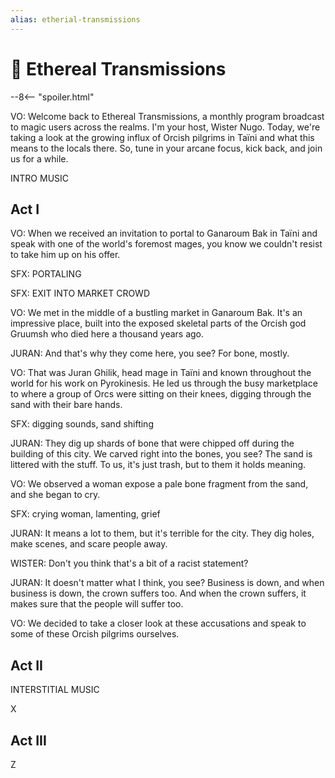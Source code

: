 ```yaml
---
alias: etherial-transmissions
---
```

# 🔐 Ethereal Transmissions

--8<-- "spoiler.html"

VO: Welcome back to Ethereal Transmissions, a monthly program broadcast to magic users across the realms. I'm your host, Wister Nugo. Today, we're taking a look at the growing influx of Orcish pilgrims in Taïni and what this means to the locals there. So, tune in your arcane focus, kick back, and join us for a while.

INTRO MUSIC

## Act I

VO: When we received an invitation to portal to Ganaroum Bak in Taïni and speak with one of the world's foremost mages, you know we couldn't resist to take him up on his offer.

SFX: PORTALING

SFX: EXIT INTO MARKET CROWD

VO: We met in the middle of a bustling market in Ganaroum Bak. It's an impressive place, built into the exposed skeletal parts of the Orcish god Gruumsh who died here a thousand years ago.

JURAN: And that's why they come here, you see? For bone, mostly.

VO: That was Juran Ghilik, head mage in Taïni and known throughout the world for his work on Pyrokinesis. He led us through the busy marketplace to where a group of Orcs were sitting on their knees, digging through the sand with their bare hands.

SFX: digging sounds, sand shifting

JURAN: They dig up shards of bone that were chipped off during the building of this city. We carved right into the bones, you see? The sand is littered with the stuff. To us, it's just trash, but to them it holds meaning.

VO: We observed a woman expose a pale bone fragment from the sand, and she began to cry.

SFX: crying woman, lamenting, grief

JURAN: It means a lot to them, but it's terrible for the city. They dig holes, make scenes, and scare people away.

WISTER: Don't you think that's a bit of a racist statement?

JURAN: It doesn't matter what I think, you see? Business is down, and when business is down, the crown suffers too. And when the crown suffers, it makes sure that the people will suffer too.

VO: We decided to take a closer look at these accusations and speak to some of these Orcish pilgrims ourselves.

## Act II

INTERSTITIAL MUSIC

X

## Act III

Z
